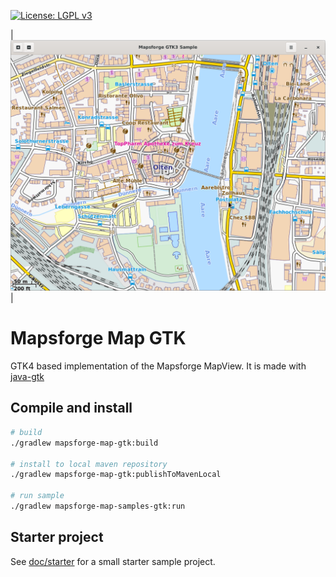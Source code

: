 [![License: LGPL v3](https://img.shields.io/badge/License-LGPL%20v3-blue.svg)](http://www.gnu.org/licenses/lgpl-3.0)

|![Desktop GTK4](doc/desktop-gtk.png)|


# Mapsforge Map GTK

GTK4 based implementation of the Mapsforge MapView. It is made with [java-gtk](https://github.com/bailuk/java-gtk)

## Compile and install

```bash
# build
./gradlew mapsforge-map-gtk:build

# install to local maven repository 
./gradlew mapsforge-map-gtk:publishToMavenLocal

# run sample
./gradlew mapsforge-map-samples-gtk:run
```

## Starter project

See [doc/starter](doc/starter) for a small starter sample project. 

